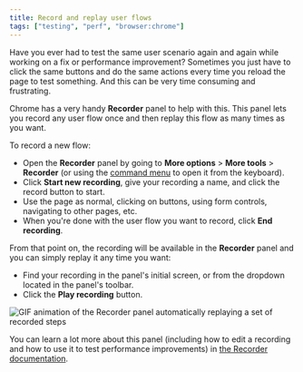 ```yaml
---
title: Record and replay user flows
tags: ["testing", "perf", "browser:chrome"]
---
```

Have you ever had to test the same user scenario again and again while working on a fix or performance improvement?
Sometimes you just have to click the same buttons and do the same actions every time you reload the page to test something. And this can be very time consuming and frustrating.

Chrome has a very handy **Recorder** panel to help with this. This panel lets you record any user flow once and then replay this flow as many times as you want.

To record a new flow:

* Open the **Recorder** panel by going to **More options** > **More tools** > **Recorder** (or using the [command menu](/tips/en/execute-commands) to open it from the keyboard).
* Click **Start new recording**, give your recording a name, and click the record button to start.
* Use the page as normal, clicking on buttons, using form controls, navigating to other pages, etc.
* When you're done with the user flow you want to record, click **End recording**.

From that point on, the recording will be available in the **Recorder** panel and you can simply replay it any time you want:

* Find your recording in the panel's initial screen, or from the dropdown located in the panel's toolbar.
* Click the **Play recording** button.

![GIF animation of the Recorder panel automatically replaying a set of recorded steps](/assets/img/record-replay.gif)

You can learn a lot more about this panel (including how to edit a recording and how to use it to test performance improvements) in [the Recorder documentation](https://developer.chrome.com/docs/devtools/recorder/).
